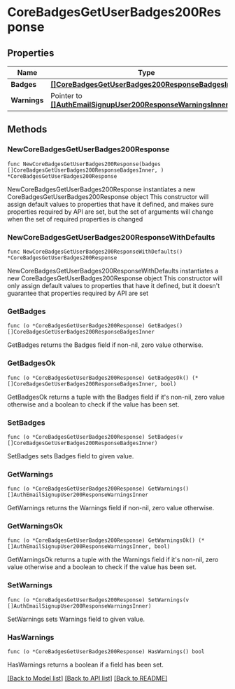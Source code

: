 # CoreBadgesGetUserBadges200Response

## Properties

Name | Type | Description | Notes
------------ | ------------- | ------------- | -------------
**Badges** | [**[]CoreBadgesGetUserBadges200ResponseBadgesInner**](CoreBadgesGetUserBadges200ResponseBadgesInner.md) |  | 
**Warnings** | Pointer to [**[]AuthEmailSignupUser200ResponseWarningsInner**](AuthEmailSignupUser200ResponseWarningsInner.md) |  | [optional] 

## Methods

### NewCoreBadgesGetUserBadges200Response

`func NewCoreBadgesGetUserBadges200Response(badges []CoreBadgesGetUserBadges200ResponseBadgesInner, ) *CoreBadgesGetUserBadges200Response`

NewCoreBadgesGetUserBadges200Response instantiates a new CoreBadgesGetUserBadges200Response object
This constructor will assign default values to properties that have it defined,
and makes sure properties required by API are set, but the set of arguments
will change when the set of required properties is changed

### NewCoreBadgesGetUserBadges200ResponseWithDefaults

`func NewCoreBadgesGetUserBadges200ResponseWithDefaults() *CoreBadgesGetUserBadges200Response`

NewCoreBadgesGetUserBadges200ResponseWithDefaults instantiates a new CoreBadgesGetUserBadges200Response object
This constructor will only assign default values to properties that have it defined,
but it doesn't guarantee that properties required by API are set

### GetBadges

`func (o *CoreBadgesGetUserBadges200Response) GetBadges() []CoreBadgesGetUserBadges200ResponseBadgesInner`

GetBadges returns the Badges field if non-nil, zero value otherwise.

### GetBadgesOk

`func (o *CoreBadgesGetUserBadges200Response) GetBadgesOk() (*[]CoreBadgesGetUserBadges200ResponseBadgesInner, bool)`

GetBadgesOk returns a tuple with the Badges field if it's non-nil, zero value otherwise
and a boolean to check if the value has been set.

### SetBadges

`func (o *CoreBadgesGetUserBadges200Response) SetBadges(v []CoreBadgesGetUserBadges200ResponseBadgesInner)`

SetBadges sets Badges field to given value.


### GetWarnings

`func (o *CoreBadgesGetUserBadges200Response) GetWarnings() []AuthEmailSignupUser200ResponseWarningsInner`

GetWarnings returns the Warnings field if non-nil, zero value otherwise.

### GetWarningsOk

`func (o *CoreBadgesGetUserBadges200Response) GetWarningsOk() (*[]AuthEmailSignupUser200ResponseWarningsInner, bool)`

GetWarningsOk returns a tuple with the Warnings field if it's non-nil, zero value otherwise
and a boolean to check if the value has been set.

### SetWarnings

`func (o *CoreBadgesGetUserBadges200Response) SetWarnings(v []AuthEmailSignupUser200ResponseWarningsInner)`

SetWarnings sets Warnings field to given value.

### HasWarnings

`func (o *CoreBadgesGetUserBadges200Response) HasWarnings() bool`

HasWarnings returns a boolean if a field has been set.


[[Back to Model list]](../README.md#documentation-for-models) [[Back to API list]](../README.md#documentation-for-api-endpoints) [[Back to README]](../README.md)


